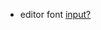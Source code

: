 
 - editor font [input?](http://input.fontbureau.com/preview/?size=12&language=javascript&theme=solarized-dark&family=InputSans&width=300&weight=300&line-height=1.3&a=ss&g=ss&i=0&l=0&zero=0&asterisk=0&braces=straight&preset=default&customize=please)
 
